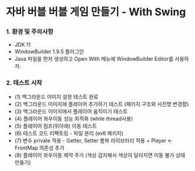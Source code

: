 # 자바 버블 버블 게임 만들기 - With Swing

### 1. 환경 및 주의사항
- JDK 11
- WindowBuilder 1.9.5 플러그인
- Java 파일을 먼저 생성하고 Open With 메뉴에 WindowBuilder Editor를 사용하자.

### 2. 테스트 시작
- (1) 백그라운드 이미지 설정 테스트 완료
- (2) 백그라운드 이미지에 플레이어 추가하기 테스트 (패키지 구조와 사진명 변경함)
- (3) 백그라운드 이미지에서 플레이어 움직이기 테스트
- (4) 플레이어 좌우이동 성능 최적화 (while thread사용)
- (5) 플레이어 점프(위아래) 이동 테스트
- (6) 테스트 코드 리팩토링 - 파일 분리 (ex6 패키지)
- (7) 변수 private 적용 - Getter, Setter 롬복 라이브러리 적용 + Player <- FrontMap 의존성 추가
- (8) 플레이어 좌우이동 제약 주기 (색상 감지해서 색상이 달라지면 이동 불가 상태 만들기)

